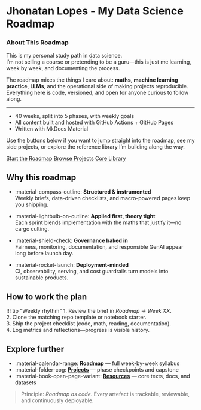 # Jhonatan Lopes - My Data Science Roadmap

<div class="hero" markdown="1">

### About This Roadmap

This is my personal study path in data science.  
I’m not selling a course or pretending to be a guru—this is just me learning, week by week, and documenting the process.

The roadmap mixes the things I care about: **maths**, **machine learning practice**, **LLMs**, and the operational side of making projects reproducible. Everything here is code, versioned, and open for anyone curious to follow along.

---

- 40 weeks, split into 5 phases, with weekly goals
- All content built and hosted with GitHub Actions + GitHub Pages
- Written with MkDocs Material

Use the buttons below if you want to jump straight into the roadmap, see my side projects, or explore the reference library I’m building along the way.

<div class="hero__actions">
<a class="md-button md-button--primary" href="roadmap/">Start the Roadmap</a>
<a class="md-button" href="projects/">Browse Projects</a>
<a class="md-button md-button--ghost" href="resources/bibliography/">Core Library</a>
</div>

</div>

## Why this roadmap

<div class="feature-grid" markdown>

-   :material-compass-outline: **Structured & instrumented**  
    Weekly briefs, data-driven checklists, and macro-powered pages keep you shipping.

-   :material-lightbulb-on-outline: **Applied first, theory tight**  
    Each sprint blends implementation with the maths that justify it—no cargo culting.

-   :material-shield-check: **Governance baked in**  
    Fairness, monitoring, documentation, and responsible GenAI appear long before launch day.

-   :material-rocket-launch: **Deployment-minded**  
    CI, observability, serving, and cost guardrails turn models into sustainable products.

</div>

## How to work the plan

!!! tip "Weekly rhythm"
    1. Review the brief in *Roadmap → Week XX*.  
    2. Clone the matching repo template or notebook starter.  
    3. Ship the project checklist (code, math, reading, documentation).  
    4. Log metrics and reflections—progress is visible history.

## Explore further

<div class="quick-links" markdown>

- :material-calendar-range: **[Roadmap](roadmap/)** — full week-by-week syllabus
- :material-folder-cog: **[Projects](projects/)** — phase checkpoints and capstone
- :material-book-open-page-variant: **[Resources](resources/bibliography/)** — core texts, docs, and datasets

</div>

> Principle: *Roadmap as code*. Every artefact is trackable, reviewable, and continuously deployable.
